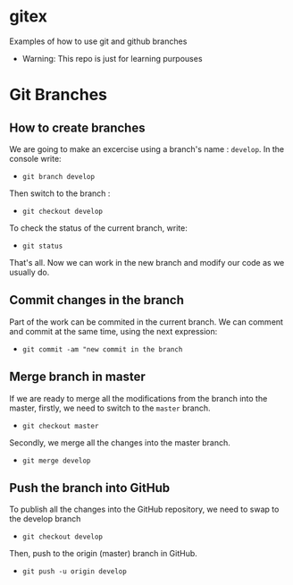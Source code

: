 # gitex
Examples of how to use git and github branches
* Warning: This repo is just for learning purpouses

# Git Branches

## How to create branches

We are going to make an excercise using a branch's name : ``develop``. In the console write:

- `git branch develop`

Then switch to the branch :

- `git checkout develop`

To check the status of the current branch, write:

- `git status`  

That's all. Now we can work in the new branch and modify our code as we usually do.


## Commit changes in the branch

Part of the work can be commited in the current branch. We can comment and commit at the same time, using the next expression:

- `git commit -am "new commit in the branch`

## Merge branch in master

If we are ready to merge all the modifications from the branch into the master, firstly, we need to switch to the ``master`` branch.  

- `git checkout master`

Secondly, we merge all the changes into the master branch.

- `git merge develop` 


## Push the branch into GitHub

To publish all the changes into the GitHub repository, we need to swap to the develop branch 

- `git checkout develop`

Then, push to the origin (master) branch in GitHub.

- `git push -u origin develop`


